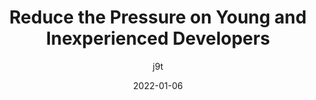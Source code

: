 ---
author: j9t
date: 2022-01-06
permalink: false
tags:
  - career
  - training
  - meta
target_url: https://meiert.com/en/blog/new-talent/
title: Reduce the Pressure on Young and Inexperienced Developers
---